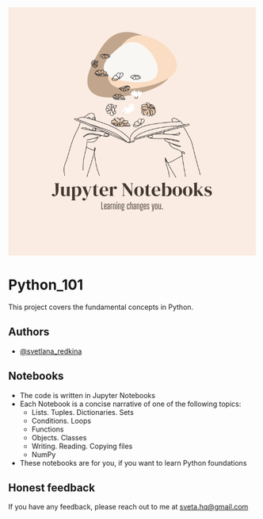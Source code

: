 ![Logo](readme-logo.png)

# Python_101

This project covers the fundamental concepts in Python.
## Authors

- [@svetlana_redkina](https://github.com/SvetlanaRedkina)


## Notebooks

- The code is written in Jupyter Notebooks
- Each Notebook is a concise narrative of one of the following topics:
    * Lists. Tuples. Dictionaries. Sets
    * Conditions. Loops
    * Functions
    * Objects. Classes
    * Writing. Reading. Copying files
    * NumPy
- These notebooks are for you, if you want to learn Python foundations 

## Honest feedback

If you have any feedback, please reach out to me at sveta.hq@gmail.com
